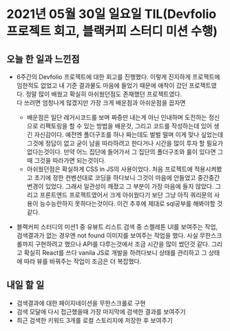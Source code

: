 # 2021년 05월 30일 일요일 TIL(Devfolio 프로젝트 회고, 블랙커피 스터디 미션 수행)

## 오늘 한 일과 느낀점
- 6주간의 Devfolio 프로젝트에 대한 회고를 진행했다. 이렇게 진지하게 프로젝트에 임한적도 없었고 내 기준 결과물도 마음에 들었기 때문에 애착이 갔던 프로젝트였다. 정말 많이 배웠고 확실히 아쉬웠던점도 존재했던 프로젝트였다.  
다 쓰려면 엄청나게 많겠지만 가장 크게 배운점과 아쉬운점을 꼽자면  
  - 배운점은 일단 레거시코드를 보며 짜증만 내는게 아닌 인내하며 도전하는 정신으로 리팩토링을 할 수 있는 방법을 배운것, 그리고 코드를 작성하는데 있어 생긴 자신감이다. 예전엔 폴더구조를 하나 짜는데도 벌벌 떨며 이게 맞나 싶었는데 그것에 정답이 없고 굳이 남을 따라하려고 한다거나 시간을 많이 투자 할 필요가 없다는것이다. 만약 어느 집단에 들어가서 그 집단의 폴더구조와 룰이 있다면 그때 그것을 따라가면 되는것이다.
  - 아쉬웠던점은 확실하게 CSS in JS의 사용이었다. 처음 프로젝트에 적용시켜봤고 초기에 정한 컨벤션대로 코딩을 하다보니 그것이 마음에 안들었고 중간중간 변경이 있었다. 그래서 일관성이 깨졌고 그 부분이 가장 마음에 들지 않았다. 그리고 프론트엔드 프로젝트였어서 크게 아쉬웠다기 보단 그냥 아직 쿼리문의 사용이 능수능란하지 못하다는것이다. 이건 추후에 제대로 sql공부를 해봐야할 것 같다.

- 블랙커피 스터디의 미션1 중 유뷰트 리스트 검색 중 스켈레톤 UI를 보여주는 작업, 검색결과가 없는 경우엔 not found 이미지를 보여주는 작업을 했다. 사실 무한스크롤까지 구현하려고 했으나 API를 다루는것에서 조금 시간을 많이 썼던것 같다. 그리고 확실히 React를 쓰다 vanila JS로 개발을 하려다보니 상태를 관리하고 그 상태에 따라 뷰를 바꿔주는 작업이 조금은 더 복잡했다. 

## 내일 할 일
- 검색결과에 대한 페이지네이션을 무한스크롤로 구현
- 검색 모달에 다시 접근했을때 가장 마지막에 검색한 결과를 보여주기
- 최근 검색한 키워드 3개를 로컬 스토리지에 저장한 후 보여주기